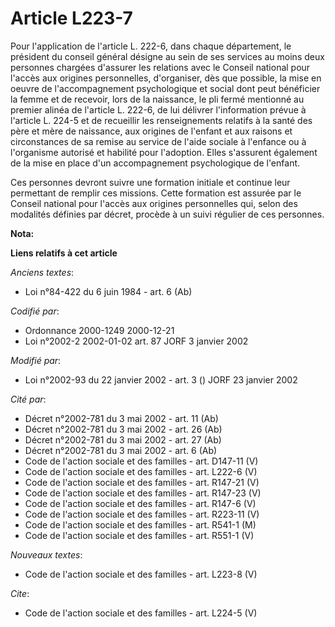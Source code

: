# Article L223-7

Pour l'application de l'article L. 222-6, dans chaque département, le président du conseil général désigne au sein de ses
services au moins deux personnes chargées d'assurer les relations avec le Conseil national pour l'accès aux origines
personnelles, d'organiser, dès que possible, la mise en oeuvre de l'accompagnement psychologique et social dont peut
bénéficier la femme et de recevoir, lors de la naissance, le pli fermé mentionné au premier alinéa de l'article L. 222-6, de
lui délivrer l'information prévue à l'article L. 224-5 et de recueillir les renseignements relatifs à la santé des père et
mère de naissance, aux origines de l'enfant et aux raisons et circonstances de sa remise au service de l'aide sociale à
l'enfance ou à l'organisme autorisé et habilité pour l'adoption. Elles s'assurent également de la mise en place d'un
accompagnement psychologique de l'enfant. 

Ces personnes devront suivre une formation initiale et continue leur permettant de remplir ces missions. Cette formation est
assurée par le Conseil national pour l'accès aux origines personnelles qui, selon des modalités définies par décret, procède
à un suivi régulier de ces personnes.

**Nota:**



**Liens relatifs à cet article**

_Anciens textes_:

  - Loi n°84-422 du 6 juin 1984 - art. 6 (Ab)

_Codifié par_:

  - Ordonnance 2000-1249 2000-12-21
  - Loi n°2002-2 2002-01-02 art. 87 JORF 3 janvier 2002

_Modifié par_:

  - Loi n°2002-93 du 22 janvier 2002 - art. 3 () JORF 23 janvier 2002

_Cité par_:

  - Décret n°2002-781 du 3 mai 2002 - art. 11 (Ab)
  - Décret n°2002-781 du 3 mai 2002 - art. 26 (Ab)
  - Décret n°2002-781 du 3 mai 2002 - art. 27 (Ab)
  - Décret n°2002-781 du 3 mai 2002 - art. 6 (Ab)
  - Code de l'action sociale et des familles - art. D147-11 (V)
  - Code de l'action sociale et des familles - art. L222-6 (V)
  - Code de l'action sociale et des familles - art. R147-21 (V)
  - Code de l'action sociale et des familles - art. R147-23 (V)
  - Code de l'action sociale et des familles - art. R147-6 (V)
  - Code de l'action sociale et des familles - art. R223-11 (V)
  - Code de l'action sociale et des familles - art. R541-1 (M)
  - Code de l'action sociale et des familles - art. R551-1 (V)

_Nouveaux textes_:

  - Code de l'action sociale et des familles - art. L223-8 (V)

_Cite_:

  - Code de l'action sociale et des familles - art. L224-5 (V)
